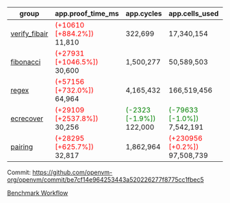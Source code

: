 | group | app.proof_time_ms | app.cycles | app.cells_used | leaf.proof_time_ms | leaf.cycles | leaf.cells_used |
| -- | -- | -- | -- | -- | -- | -- |
| [verify_fibair](https://github.com/openvm-org/openvm/blob/benchmark-results/benchmarks-pr/1734/verify_fibair-be7cf14e964253443a520226277f8775cc1fbec5.md) |<span style='color: red'>(+10610 [+884.2%])</span> 11,810 |  322,699 |  17,340,154 |- | - | - |
| [fibonacci](https://github.com/openvm-org/openvm/blob/benchmark-results/benchmarks-pr/1734/fibonacci-be7cf14e964253443a520226277f8775cc1fbec5.md) |<span style='color: red'>(+27931 [+1046.5%])</span> 30,600 |  1,500,277 |  50,589,503 |- | - | - |
| [regex](https://github.com/openvm-org/openvm/blob/benchmark-results/benchmarks-pr/1734/regex-be7cf14e964253443a520226277f8775cc1fbec5.md) |<span style='color: red'>(+57156 [+732.0%])</span> 64,964 |  4,165,432 |  166,519,456 |- | - | - |
| [ecrecover](https://github.com/openvm-org/openvm/blob/benchmark-results/benchmarks-pr/1734/ecrecover-be7cf14e964253443a520226277f8775cc1fbec5.md) |<span style='color: red'>(+29109 [+2537.8%])</span> 30,256 | <span style='color: green'>(-2323 [-1.9%])</span> 122,000 | <span style='color: green'>(-79633 [-1.0%])</span> 7,542,191 |- | - | - |
| [pairing](https://github.com/openvm-org/openvm/blob/benchmark-results/benchmarks-pr/1734/pairing-be7cf14e964253443a520226277f8775cc1fbec5.md) |<span style='color: red'>(+28295 [+625.7%])</span> 32,817 |  1,862,964 | <span style='color: red'>(+230956 [+0.2%])</span> 97,508,739 |- | - | - |


Commit: https://github.com/openvm-org/openvm/commit/be7cf14e964253443a520226277f8775cc1fbec5

[Benchmark Workflow](https://github.com/openvm-org/openvm/actions/runs/15693209566)
